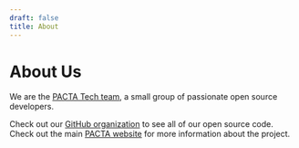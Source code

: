 ```yaml
---
draft: false
title: About
---
```


# About Us

We are the [PACTA Tech team](https://github.com/orgs/RMI-PACTA/teams/developers), a small group of passionate open source developers.

Check out our [GitHub organization](https://github.com/RMI-PACTA) to see all of our open source code.
Check out the main [PACTA website](https://pacta.rmi.org/) for more information about the project.
